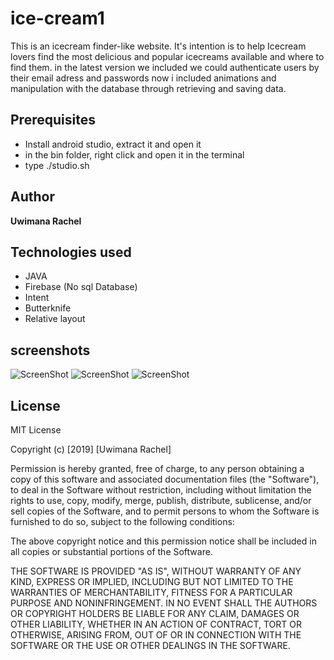# ice-cream1

This is an icecream finder-like website. It's intention is to help Icecream lovers find the most delicious and popular icecreams available and where to find them.
in the latest version we included we could authenticate users by their email adress and passwords now i included animations and manipulation with the database through retrieving and saving data.

## Prerequisites

* Install android studio, extract it and open it
* in the bin folder, right click and open it in the terminal
* type ./studio.sh 

## Author

**Uwimana Rachel**

## Technologies used

* JAVA
* Firebase (No sql Database)
* Intent
* Butterknife
* Relative layout

## screenshots

![ScreenShot](app/src/res/drawable/scr1.png)
![ScreenShot](app/src/res/drawable/scr2.png)
![ScreenShot](app/src/res/drawable/scr3.png)

## License

MIT License

Copyright (c) [2019] [Uwimana Rachel]

Permission is hereby granted, free of charge, to any person obtaining a copy of this software and associated documentation files (the "Software"), to deal in the Software without restriction, including without limitation the rights to use, copy, modify, merge, publish, distribute, sublicense, and/or sell copies of the Software, and to permit persons to whom the Software is furnished to do so, subject to the following conditions:

The above copyright notice and this permission notice shall be included in all copies or substantial portions of the Software.

THE SOFTWARE IS PROVIDED "AS IS", WITHOUT WARRANTY OF ANY KIND, EXPRESS OR IMPLIED, INCLUDING BUT NOT LIMITED TO THE WARRANTIES OF MERCHANTABILITY, FITNESS FOR A PARTICULAR PURPOSE AND NONINFRINGEMENT. IN NO EVENT SHALL THE AUTHORS OR COPYRIGHT HOLDERS BE LIABLE FOR ANY CLAIM, DAMAGES OR OTHER LIABILITY, WHETHER IN AN ACTION OF CONTRACT, TORT OR OTHERWISE, ARISING FROM, OUT OF OR IN CONNECTION WITH THE SOFTWARE OR THE USE OR OTHER DEALINGS IN THE SOFTWARE.
